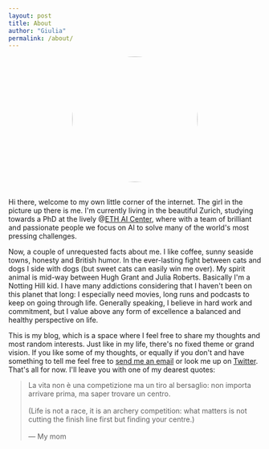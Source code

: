 ```yaml
---
layout: post
title: About
author: "Giulia"
permalink: /about/
---
```

<head>
<!-- Global site tag (gtag.js) - Google Analytics -->
<script async src="https://www.googletagmanager.com/gtag/js?id=UA-167322471-2"></script>
<script>
  window.dataLayer = window.dataLayer || [];
  function gtag(){dataLayer.push(arguments);}
  gtag('js', new Date());
  gtag('config', 'UA-167322471-2');
</script>
</head>

<div align="center">
<img src="{{site.baseurl}}/assets/images/me.jpg" width="250"  style="border-radius:50%"/>
</div>
<br>


Hi there, welcome to my own little corner of the internet. The girl in the picture up there is me. I'm currently living in the beautiful Zurich, studying towards a PhD at the lively @[ETH AI Center](https://ai.ethz.ch), where with a team of brilliant and passionate people we focus on AI to solve many of the world's most pressing challenges. <!--If you want to know more about my research interests please visit [this page]({{ site.baseurl }}/CV/), or just [send me an email](mailto:lanzillotta.stud@gmail.com).-->


Now, a couple of unrequested facts about me. I like coffee, sunny seaside towns, honesty and British humor. In the ever-lasting fight between cats and dogs I side with dogs (but sweet cats can easily win me over). My spirit animal is mid-way between Hugh Grant and Julia Roberts. Basically I'm a Notting Hill kid. I have many addictions considering that I haven't been on this planet that long: I especially need movies, long runs and podcasts to keep on going through life. Generally speaking, I believe in hard work and commitment, but I value above any form of excellence a balanced and healthy perspective on life.  

This is my blog, which is a space where I feel free to share my thoughts and most random interests. Just like in my life, there's no fixed theme or grand vision. If you like some of my thoughts, or equally if you don't and have something to tell me feel free to [send me an email](mailto:lanzillotta.stud@gmail.com) or look me up on [Twitter](https://twitter.com/JuliaLanzi). That's all for now. I'll leave you with one of my dearest quotes:
> La vita non è una competizione ma un tiro al bersaglio: non importa arrivare prima, ma saper trovare un centro. <br> <br> (Life is not a race, it is an archery competition: what matters is not cutting the finish line first but finding your centre.) <br><br>
&mdash; My mom

